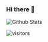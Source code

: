 ### Hi there 👋


![Github Stats](https://github-readme-stats.vercel.app/api?username=zhangslob&show_icons=true&theme=dark)	


![visitors](https://visitor-badge.glitch.me/badge?page_id=zhangslob.zhangslob)
